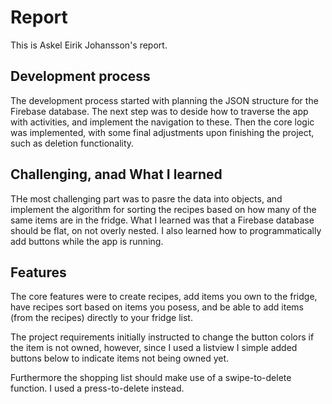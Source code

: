 # Report

This is Askel Eirik Johansson's report.

## Development process

The development process started with planning
the JSON structure for the Firebase database.
The next step was to deside how to traverse the app
with activities, and implement the navigation to these.
Then the core logic was implemented, with some final adjustments
upon finishing the project, such as deletion functionality.

## Challenging, anad What I learned

THe most challenging part was to pasre the data into
objects, and implement the algorithm for sorting the 
recipes based on how many of the same items are in the 
fridge.
What I learned was that a Firebase database should be
flat, on not overly nested.
I also learned how to programmatically add buttons
while the app is running.

## Features

The core features were to create recipes,
add items you own to the fridge, 
have recipes sort based on items you posess,
and be able to add items (from the recipes) directly
to your fridge list.

The project requirements initially instructed to change the button colors if the item is not owned,
however, since I used a listview I simple added buttons below to indicate items not being owned yet.

Furthermore the shopping list should make use of a swipe-to-delete function.
I used a press-to-delete instead.
